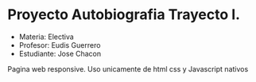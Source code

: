 <h1>Proyecto Autobiografia Trayecto I. </h1>
<ul>
  <li>Materia: Electiva </li>
  <li>Profesor: Eudis Guerrero</li>
  <li>Estudiante: Jose Chacon</li>
</ul>

<p>Pagina web responsive. Uso unicamente de html css y Javascript nativos </p>

